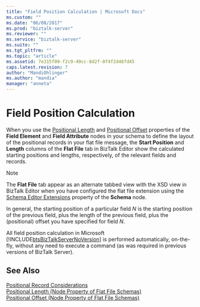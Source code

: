 ```yaml
---
title: "Field Position Calculation | Microsoft Docs"
ms.custom: ""
ms.date: "06/08/2017"
ms.prod: "biztalk-server"
ms.reviewer: ""
ms.service: "biztalk-server"
ms.suite: ""
ms.tgt_pltfrm: ""
ms.topic: "article"
ms.assetid: 7e315f09-f2c9-49cc-8d2f-0f4f2d48fd45
caps.latest.revision: 7
author: "MandiOhlinger"
ms.author: "mandia"
manager: "anneta"
---
```

# Field Position Calculation
When you use the [Positional Length](../core/positional-length-node-property-of-flat-file-schemas.md) and [Positional Offset](../core/positional-offset-node-property-of-flat-file-schemas.md) properties of the **Field Element** and **Field Attribute** nodes in your schema to define the layout of the positional records in your flat file message, the **Start Position** and **Length** columns of the **Flat File** tab in BizTalk Editor show the calculated starting positions and lengths, respectively, of the relevant fields and records.  
  
> [!NOTE]
>  The **Flat File** tab appear as an alternate tabbed view with the XSD view in BizTalk Editor when you have configured the flat file extension using the [Schema Editor Extensions](../core/schema-editor-extensions-node-property-of-all-schemas.md) property of the **Schema** node.  
  
 In general, the starting position of a particular field *N* is the starting position of the previous field, plus the length of the previous field, plus the (positional) offset you have specified for field *N*.  
  
 All field position calculation in Microsoft [!INCLUDE[btsBizTalkServerNoVersion](../includes/btsbiztalkservernoversion-md.md)] is performed automatically, on-the-fly, without any need to execute a command (as was required in previous versions of BizTalk Server).  
  
## See Also  
 [Positional Record Considerations](../core/positional-record-considerations.md)   
 [Positional Length (Node Property of Flat File Schemas)](../core/positional-length-node-property-of-flat-file-schemas.md)   
 [Positional Offset (Node Property of Flat File Schemas)](../core/positional-offset-node-property-of-flat-file-schemas.md)